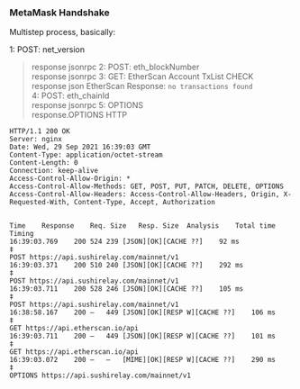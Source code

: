 ### MetaMask Handshake

Multistep process, basically:

1: POST: net_version  
> response jsonrpc
2: POST: eth_blockNumber  
> response jsonrpc
3: GET: EtherScan Account TxList CHECK  
> response json
> EtherScan Response: `no transactions found`  
4: POST: eth_chainId  
> response jsonrpc
5: OPTIONS  
> response.OPTIONS HTTP


```har
HTTP/1.1 200 OK
Server: nginx
Date: Wed, 29 Sep 2021 16:39:03 GMT
Content-Type: application/octet-stream
Content-Length: 0
Connection: keep-alive
Access-Control-Allow-Origin: *
Access-Control-Allow-Methods: GET, POST, PUT, PATCH, DELETE, OPTIONS
Access-Control-Allow-Headers: Access-Control-Allow-Headers, Origin, X-Requested-With, Content-Type, Accept, Authorization
```


```

Time	Response	Req. Size	Resp. Size	Analysis	Total time	Timing	
16:39:03.769	200	524	239	[JSON][OK][CACHE ??]	92 ms	
‡
POST https://api.sushirelay.com/mainnet/v1
16:39:03.371	200	510	240	[JSON][OK][CACHE ??]	292 ms	
‡
POST https://api.sushirelay.com/mainnet/v1
16:39:03.711	200	528	246	[JSON][OK][CACHE ??]	105 ms	
‡
POST https://api.sushirelay.com/mainnet/v1
16:38:58.167	200	—	449	[JSON][OK][RESP W][CACHE ??]	106 ms	
‡
GET https://api.etherscan.io/api
16:39:03.711	200	—	449	[JSON][OK][RESP W][CACHE ??]	101 ms	
‡
GET https://api.etherscan.io/api
16:39:03.072	200	—	—	[MIME][OK][RESP W][CACHE ??]	290 ms	
‡
OPTIONS https://api.sushirelay.com/mainnet/v1
